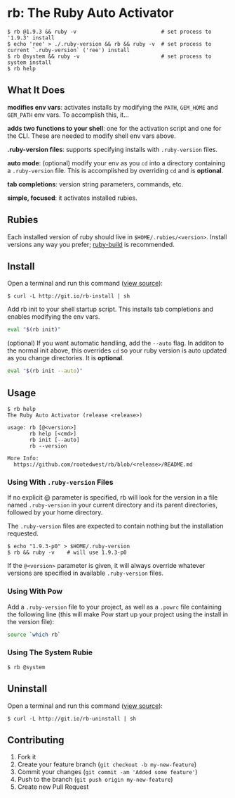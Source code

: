# rb: The Ruby Auto Activator

```
$ rb @1.9.3 && ruby -v                           # set process to '1.9.3' install
$ echo 'ree' > ./.ruby-version && rb && ruby -v  # set process to current `.ruby-version` ('ree') install
$ rb @system && ruby -v                          # set process to system install
$ rb help
```

## What It Does

**modifies env vars**: activates installs by modifying the `PATH`, `GEM_HOME` and `GEM_PATH` env vars.  To accomplish this, it...

**adds two functions to your shell**: one for the activation script and one for the CLI.  These are needed to modify shell env vars above.

**.ruby-version files**: supports specifying installs with `.ruby-version` files.

**auto mode**: (optional) modify your env as you `cd` into a directory containing a `.ruby-version` file.  This is accomplished by overriding `cd` and is **optional**.

**tab completions**: version string parameters, commands, etc.

**simple, focused**: it activates installed rubies.

## Rubies

Each installed version of ruby should live in `$HOME/.rubies/<version>`.  Install versions any way you prefer; [ruby-build](https://github.com/sstephenson/ruby-build) is recommended.

## Install

Open a terminal and run this command ([view source](http://git.io/rb-install)):

```
$ curl -L http://git.io/rb-install | sh
```

Add rb init to your shell startup script.  This installs tab completions and enables modifying the env vars.

```bash
eval "$(rb init)"
```

(optional) If you want automatic handling, add the `--auto` flag.  In additon to the normal init above, this overrides `cd` so your ruby version is auto updated as you change directories.  It is **optional**.

```bash
eval "$(rb init --auto)"
```

## Usage

```
$ rb help
The Ruby Auto Activator (release <release>)

usage: rb [@<version>]
       rb help [<cmd>]
       rb init [--auto]
       rb --version

More Info:
  https://github.com/rootedwest/rb/blob/<release>/README.md
```

### Using With `.ruby-version` Files

If no explicit @<verion> parameter is specified, rb will look for the version in a file named `.ruby-version` in your current directory and its parent directories, followed by your home directory.

The `.ruby-version` files are expected to contain nothing but the installation requested.

```
$ echo "1.9.3-p0" > $HOME/.ruby-version
$ rb && ruby -v    # will use 1.9.3-p0
```

If the `@<version>` parameter is given, it will always override whatever versions are specified in available `.ruby-version` files.

### Using With Pow

Add a `.ruby-version` file to your project, as well as a `.powrc` file containing the following line (this will make Pow start up your project using the install in the version file):

```bash
source `which rb`
```

### Using The System Rubie

```
$ rb @system
```

## Uninstall

Open a terminal and run this command ([view source](http://git.io/rb-uninstall)):

```
$ curl -L http://git.io/rb-uninstall | sh
```

## Contributing

1. Fork it
2. Create your feature branch (`git checkout -b my-new-feature`)
3. Commit your changes (`git commit -am 'Added some feature'`)
4. Push to the branch (`git push origin my-new-feature`)
5. Create new Pull Request
